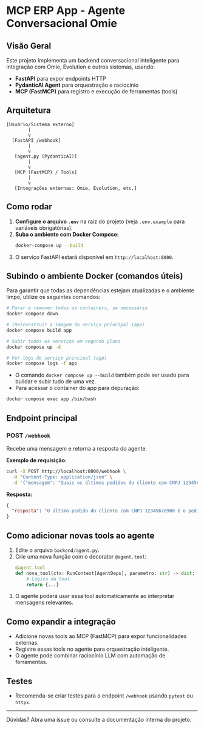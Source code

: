 # MCP ERP App - Agente Conversacional Omie

## Visão Geral

Este projeto implementa um backend conversacional inteligente para integração com Omie, Evolution e outros sistemas, usando:
- **FastAPI** para expor endpoints HTTP
- **PydanticAI Agent** para orquestração e raciocínio
- **MCP (FastMCP)** para registro e execução de ferramentas (tools)

## Arquitetura

```
[Usuário/Sistema externo]
        |
        v
  [FastAPI /webhook]
        |
        v
   [agent.py (PydanticAI)]
        |
        v
   [MCP (FastMCP) / Tools]
        |
        v
   [Integrações externas: Omie, Evolution, etc.]
```

## Como rodar

1. **Configure o arquivo `.env`** na raiz do projeto (veja `.env.example` para variáveis obrigatórias).
2. **Suba o ambiente com Docker Compose:**
   ```bash
   docker-compose up --build
   ```
3. O serviço FastAPI estará disponível em `http://localhost:8000`.

## Subindo o ambiente Docker (comandos úteis)

Para garantir que todas as dependências estejam atualizadas e o ambiente limpo, utilize os seguintes comandos:

```bash
# Parar e remover todos os containers, se necessário
docker compose down

# (Re)construir a imagem do serviço principal (app)
docker compose build app

# Subir todos os serviços em segundo plano
docker compose up -d

# Ver logs do serviço principal (app)
docker compose logs -f app
```

- O comando `docker compose up --build` também pode ser usado para buildar e subir tudo de uma vez.
- Para acessar o container do app para depuração:
```bash
docker compose exec app /bin/bash
```

## Endpoint principal

### POST `/webhook`

Recebe uma mensagem e retorna a resposta do agente.

**Exemplo de requisição:**
```bash
curl -X POST http://localhost:8000/webhook \
  -H "Content-Type: application/json" \
  -d '{"mensagem": "Quais os últimos pedidos do cliente com CNPJ 12345678900?"}'
```

**Resposta:**
```json
{
  "resposta": "O último pedido do cliente com CNPJ 12345678900 é o pedido número 4411..."
}
```

## Como adicionar novas tools ao agente

1. Edite o arquivo `backend/agent.py`.
2. Crie uma nova função com o decorator `@agent.tool`:
   ```python
   @agent.tool
   def nova_tool(ctx: RunContext[AgentDeps], parametro: str) -> dict:
       # Lógica da tool
       return {...}
   ```
3. O agente poderá usar essa tool automaticamente ao interpretar mensagens relevantes.

## Como expandir a integração
- Adicione novas tools ao MCP (FastMCP) para expor funcionalidades externas.
- Registre essas tools no agente para orquestração inteligente.
- O agente pode combinar raciocínio LLM com automação de ferramentas.

## Testes
- Recomenda-se criar testes para o endpoint `/webhook` usando `pytest` ou `httpx`.

---
Dúvidas? Abra uma issue ou consulte a documentação interna do projeto.
